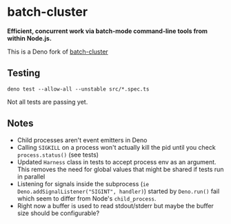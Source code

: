# batch-cluster

**Efficient, concurrent work via batch-mode command-line tools from within Node.js.**

This is a Deno fork of [batch-cluster](https://github.com/photostructure/batch-cluster.js)


## Testing

```
deno test --allow-all --unstable src/*.spec.ts
```

Not all tests are passing yet.
## Notes

- Child processes aren't event emitters in Deno
- Calling `SIGKILL` on a process won't actually kill the pid until you check `process.status()` (see tests)
- Updated `Harness` class in tests to accept process env as an argument. This removes the need for global values that might be shared if tests run in parallel
- Listening for signals inside the subprocess (`ie Deno.addSignalListener("SIGINT", handler)`) started by `Deno.run()` fail which seem to differ from Node's `child_process`.
- Right now a buffer is used to read stdout/stderr but maybe the buffer size should be configurable?
